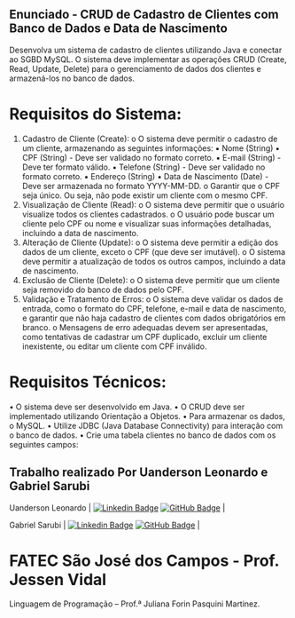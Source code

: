 ## Enunciado - CRUD de Cadastro de Clientes com Banco de Dados e Data de Nascimento 
Desenvolva um sistema de cadastro de clientes utilizando Java e conectar ao SGBD MySQL. O sistema 
deve implementar as operações CRUD (Create, Read, Update, Delete) para o gerenciamento de dados dos 
clientes e armazená-los no banco de dados.

# Requisitos do Sistema:
1. Cadastro de Cliente (Create): 
o O sistema deve permitir o cadastro de um cliente, armazenando as seguintes informações: 
▪ Nome (String) 
▪ CPF (String) - Deve ser validado no formato correto. 
▪ E-mail (String) - Deve ter formato válido. 
▪ Telefone (String) - Deve ser validado no formato correto. 
▪ Endereço (String) 
▪ Data de Nascimento (Date) - Deve ser armazenada no formato YYYY-MM-DD. 
o Garantir que o CPF seja único. Ou seja, não pode existir um cliente com o mesmo CPF. 
2. Visualização de Cliente (Read): 
o O sistema deve permitir que o usuário visualize todos os clientes cadastrados. 
o O usuário pode buscar um cliente pelo CPF ou nome e visualizar suas informações 
detalhadas, incluindo a data de nascimento. 
3. Alteração de Cliente (Update): 
o O sistema deve permitir a edição dos dados de um cliente, exceto o CPF (que deve ser 
imutável). 
o O sistema deve permitir a atualização de todos os outros campos, incluindo a data de 
nascimento. 
4. Exclusão de Cliente (Delete): 
o O sistema deve permitir que um cliente seja removido do banco de dados pelo CPF. 
5. Validação e Tratamento de Erros: 
o O sistema deve validar os dados de entrada, como o formato do CPF, telefone, e-mail e data 
de nascimento, e garantir que não haja cadastro de clientes com dados obrigatórios em 
branco. 
o Mensagens de erro adequadas devem ser apresentadas, como tentativas de cadastrar um CPF 
duplicado, excluir um cliente inexistente, ou editar um cliente com CPF inválido.


# Requisitos Técnicos: 
• O sistema deve ser desenvolvido em Java. 
• O CRUD deve ser implementado utilizando Orientação a Objetos. 
• Para armazenar os dados,  o MySQL. 
• Utilize JDBC (Java Database Connectivity) para interação com o banco de dados. 
• Crie uma tabela clientes no banco de dados com os seguintes campos: 

## Trabalho realizado Por Uanderson Leonardo e Gabriel Sarubi

Uanderson Leonardo         |     [![Linkedin Badge](https://img.shields.io/badge/Linkedin-blue?style=flat-square&logo=Linkedin&logoColor=white)](https://www.linkedin.com/in/uanderson-leonardo-1aaa722a0/) [![GitHub Badge](https://img.shields.io/badge/GitHub-111217?style=flat-square&logo=github&logoColor=white)](https://github.com/uandleon)              |


Gabriel Sarubi |      [![Linkedin Badge](https://img.shields.io/badge/Linkedin-blue?style=flat-square&logo=Linkedin&logoColor=white)]([https://www.linkedin.com/in/gustavo-felipe-morais-a6517b327/](https://www.linkedin.com/in/gabriel-sarubi-3050442b4/)) [![GitHub Badge](https://img.shields.io/badge/GitHub-111217?style=flat-square&logo=github&logoColor=white)](https://github.com/GabrielSarubi-7)     |


# FATEC São José dos Campos - Prof. Jessen Vidal
Linguagem de Programação – Prof.ª Juliana Forin Pasquini Martinez.
